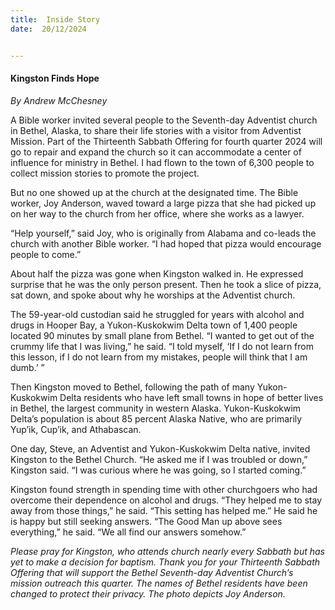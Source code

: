 ```yaml
---
title:  Inside Story
date:  20/12/2024


---
```


#### Kingston Finds Hope

_By Andrew McChesney_

A Bible worker invited several people to the Seventh-day Adventist church in Bethel, Alaska, to share their life stories with a visitor from Adventist Mission. Part of the Thirteenth Sabbath Offering for fourth quarter 2024 will go to repair and expand the church so it can accommodate a center of influence for ministry in Bethel. I had flown to the town of 6,300 people to collect mission stories to promote the project.

But no one showed up at the church at the designated time. The Bible worker, Joy Anderson, waved toward a large pizza that she had picked up on her way to the church from her office, where she works as a lawyer.

“Help yourself,” said Joy, who is originally from Alabama and co-leads the church with another Bible worker. “I had hoped that pizza would encourage people to come.”

About half the pizza was gone when Kingston walked in. He expressed surprise that he was the only person present. Then he took a slice of pizza, sat down, and spoke about why he worships at the Adventist church.

The 59-year-old custodian said he struggled for years with alcohol and drugs in Hooper Bay, a Yukon-Kuskokwim Delta town of 1,400 people located 90 minutes by small plane from Bethel. “I wanted to get out of the crummy life that I was living,” he said. “I told myself, ‘If I do not learn from this lesson, if I do not learn from my mistakes, people will think that I am dumb.’ ”

Then Kingston moved to Bethel, following the path of many Yukon-Kuskokwim Delta residents who have left small towns in hope of better lives in Bethel, the largest community in western Alaska. Yukon-Kuskokwim Delta’s population is about 85 percent Alaska Native, who are primarily Yup’ik, Cup’ik, and Athabascan.

One day, Steve, an Adventist and Yukon-Kuskokwim Delta native, invited Kingston to the Bethel Church. “He asked me if I was troubled or down,” Kingston said. “I was curious where he was going, so I started coming.”

Kingston found strength in spending time with other churchgoers who had overcome their dependence on alcohol and drugs. “They helped me to stay away from those things,” he said. “This setting has helped me.” He said he is happy but still seeking answers. “The Good Man up above sees everything,” he said. “We all find our answers somehow.”

_Please pray for Kingston, who attends church nearly every Sabbath but has yet to make a decision for baptism. Thank you for your Thirteenth Sabbath Offering that will support the Bethel Seventh-day Adventist Church’s mission outreach this quarter. The names of Bethel residents have been changed to protect their privacy. The photo depicts Joy Anderson._